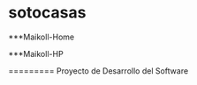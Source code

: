 sotocasas
=========
   ***Maikoll-Home
   
   ***Maikoll-HP
   
=========
Proyecto de Desarrollo del Software